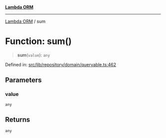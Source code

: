 [**Lambda ORM**](../README.md)

***

[Lambda ORM](../README.md) / sum

# Function: sum()

> **sum**(`value`): `any`

Defined in: [src/lib/repository/domain/queryable.ts:462](https://github.com/lambda-orm/lambdaorm-base/blob/5f10bdc7d0f008296efbcbe89bc2bf1ed03aaaef/src/lib/repository/domain/queryable.ts#L462)

## Parameters

### value

`any`

## Returns

`any`
